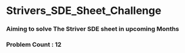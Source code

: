 # Strivers_SDE_Sheet_Challenge

### Aiming to solve The Striver SDE sheet in upcoming Months 
### Problem Count : 12
